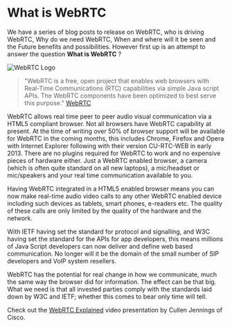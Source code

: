 # What is WebRTC

We have a series of blog posts to release on WebRTC, who is driving WebRTC, Why do we need WebRTC, When and where will it be seen and the Future benefits and possibilities. However first up is an attempt to answer the question **What is WebRTC** ?

![WebRTC Logo](http://www.webrtc.org/_/rsrc/1318870658554/config/customLogo.gif "WebRTC Logo")

>"WebRTC is a free, open project that enables web browsers with Real-Time Communications (RTC) capabilities via simple Java script APIs. The WebRTC components have been optimized to best serve this purpose." [WebRTC](http://webrtc.org)

WebRTC allows real time peer to peer audio visual communication via a HTML5 compliant browser. Not all browsers have WebRTC capability at present. At the time of writing over 50% of browser support will be available for WebRTC in the coming months, this includes Chrome, Firefox and Opera  with Internet Explorer following with their version CU-RTC-WEB in early 2013. There are no plugins required for WebRTC to work and no expensive pieces of hardware either. Just a WebRTC enabled browser, a camera (which is often quite standard on all new laptops), a mic/headset or mic/speakers and your real time communication available to you.

Having WebRTC integrated in a HTML5 enabled browser means you can now make real-time audio video calls to any other WebRTC enabled device including such devices as tablets, smart phones, e-readers etc. The quality of these calls are only limited by the quality of the hardware and the network.

With IETF having set the standard for protocol and signalling, and W3C having set the standard for the APIs for app developers, this means millions of Java Script developers can now deliver and define web based communication. No longer will it be the domain of the small number of SIP developers and VoIP system resellers.

WebRTC has the potential for real change in how we communicate, much the same way the browser did for information. The effect can be that big. What we need is that all invested parties comply with the standards laid down by W3C and IETF; whether this comes to bear only time will tell.

Check out the [WebRTC Explained](http://vimeo.com/47682405) video presentation by Cullen Jennings of Cisco.
